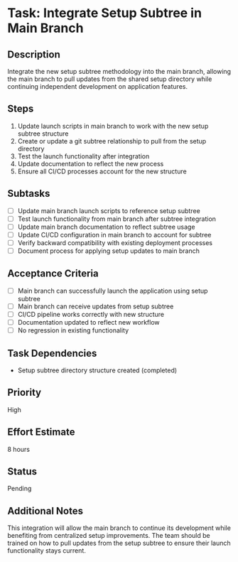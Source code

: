 # Task: Integrate Setup Subtree in Main Branch

## Description
Integrate the new setup subtree methodology into the main branch, allowing the main branch to pull updates from the shared setup directory while continuing independent development on application features.

## Steps
1. Update launch scripts in main branch to work with the new setup subtree structure
2. Create or update a git subtree relationship to pull from the setup directory
3. Test the launch functionality after integration
4. Update documentation to reflect the new process
5. Ensure all CI/CD processes account for the new structure

## Subtasks
- [ ] Update main branch launch scripts to reference setup subtree
- [ ] Test launch functionality from main branch after subtree integration
- [ ] Update main branch documentation to reflect subtree usage
- [ ] Update CI/CD configuration in main branch to account for subtree
- [ ] Verify backward compatibility with existing deployment processes
- [ ] Document process for applying setup updates to main branch

## Acceptance Criteria
- [ ] Main branch can successfully launch the application using setup subtree
- [ ] Main branch can receive updates from setup subtree
- [ ] CI/CD pipeline works correctly with new structure
- [ ] Documentation updated to reflect new workflow
- [ ] No regression in existing functionality

## Task Dependencies
- Setup subtree directory structure created (completed)

## Priority
High

## Effort Estimate
8 hours

## Status
Pending

## Additional Notes
This integration will allow the main branch to continue its development while benefiting from centralized setup improvements. The team should be trained on how to pull updates from the setup subtree to ensure their launch functionality stays current.